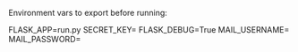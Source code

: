 Environment vars to export before running:

FLASK_APP=run.py
SECRET_KEY=<some string>
FLASK_DEBUG=True
MAIL_USERNAME=<email address to send emails>
MAIL_PASSWORD=<password to above email address>

